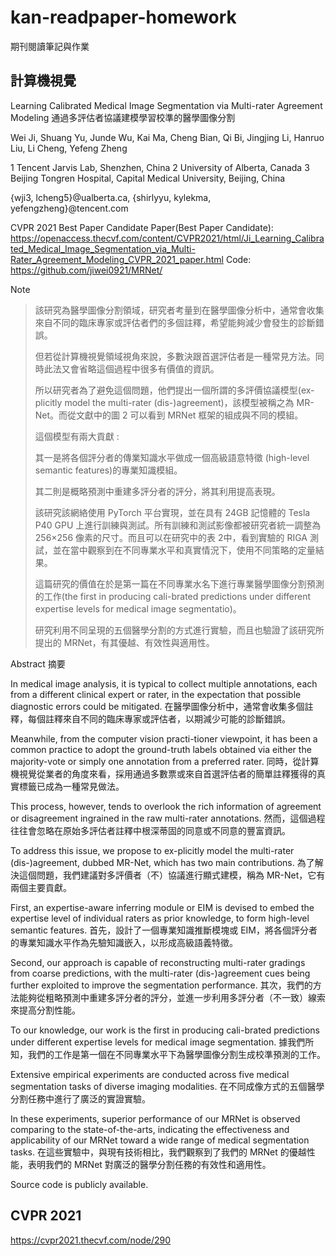 # kan-readpaper-homework
期刊閱讀筆記與作業

## 計算機視覺

Learning Calibrated Medical Image Segmentation via Multi-rater Agreement Modeling
通過多評估者協議建模學習校準的醫學圖像分割

Wei Ji, Shuang Yu, Junde Wu, Kai Ma, Cheng Bian, Qi Bi, Jingjing Li, Hanruo Liu, Li Cheng, Yefeng Zheng

1 Tencent Jarvis Lab, Shenzhen, China 
2 University of Alberta, Canada
3 Beijing Tongren Hospital, Capital Medical University, Beijing, China

{wji3, lcheng5}@ualberta.ca, {shirlyyu, kylekma, yefengzheng}@tencent.com


CVPR 2021 Best Paper Candidate
Paper(Best Paper Candidate): https://openaccess.thecvf.com/content/CVPR2021/html/Ji_Learning_Calibrated_Medical_Image_Segmentation_via_Multi-Rater_Agreement_Modeling_CVPR_2021_paper.html
Code: https://github.com/jiwei0921/MRNet/


Note

> 該研究為醫學圖像分割領域，研究者考量到在醫學圖像分析中，通常會收集來自不同的臨床專家或評估者們的多個註釋，希望能夠減少會發生的診斷錯誤。
>
> 但若從計算機視覺領域視角來說，多數決跟首選評估者是一種常見方法。同時此法又會省略這個過程中很多有價值的資訊。
> 
>所以研究者為了避免這個問題，他們提出一個所謂的多評價協議模型(ex-plicitly model the multi-rater (dis-)agreement)，該模型被稱之為 MR-Net。而從文獻中的圖 2 可以看到 MRNet 框架的組成與不同的模組。 
>
> 這個模型有兩大貢獻 :
>
> 其一是將各個評分者的傳業知識水平做成一個高級語意特徵 (high-level semantic features)的專業知識模組。
>
> 其二則是概略預測中重建多評分者的評分，將其利用提高表現。
>
> 該研究該網絡使用 PyTorch 平台實現，並在具有 24GB 記憶體的 Tesla P40 GPU 上進行訓練與測試。所有訓練和測試影像都被研究者統一調整為 256×256 像素的尺寸。而且可以在研究中的表 2中，看到實驗的 RIGA 測試，並在當中觀察到在不同專業水平和真實情況下，使用不同策略的定量結果。
>
> 這篇研究的價值在於是第一篇在不同專業水名下進行專業醫學圖像分割預測的工作(the first in producing cali-brated predictions under different expertise levels for medical image segmentatio)。
>
> 研究利用不同呈現的五個醫學分割的方式進行實驗，而且也驗證了該研究所提出的 MRNet，有其優越、有效性與適用性。


Abstract 摘要

In medical image analysis, it is typical to collect multiple annotations, each from a different clinical expert or rater, in the expectation that possible diagnostic errors could be mitigated. 
在醫學圖像分析中，通常會收集多個註釋，每個註釋來自不同的臨床專家或評估者，以期減少可能的診斷錯誤。

Meanwhile, from the computer vision practi-tioner viewpoint, it has been a common practice to adopt the ground-truth labels obtained via either the majority-vote or simply one annotation from a preferred rater. 
同時，從計算機視覺從業者的角度來看，採用通過多數票或來自首選評估者的簡單註釋獲得的真實標籤已成為一種常見做法。

This process, however, tends to overlook the rich information of agreement or disagreement ingrained in the raw multi-rater annotations.
然而，這個過程往往會忽略在原始多評估者註釋中根深蒂固的同意或不同意的豐富資訊。

To address this issue, we propose to ex-plicitly model the multi-rater (dis-)agreement, dubbed MR-Net, which has two main contributions.
為了解決這個問題，我們建議對多評價者（不）協議進行顯式建模，稱為 MR-Net，它有兩個主要貢獻。

First, an expertise-aware inferring module or EIM is devised to embed the expertise level of individual raters as prior knowledge, to form high-level semantic features. 
首先，設計了一個專業知識推斷模塊或 EIM，將各個評分者的專業知識水平作為先驗知識嵌入，以形成高級語義特徵。

Second, our approach is capable of reconstructing multi-rater gradings from coarse predictions, with the multi-rater (dis-)agreement cues being further exploited to improve the segmentation performance.
其次，我們的方法能夠從粗略預測中重建多評分者的評分，並進一步利用多評分者（不一致）線索來提高分割性能。

To our knowledge, our work is the first in producing cali-brated predictions under different expertise levels for medical image segmentation. 
據我們所知，我們的工作是第一個在不同專業水平下為醫學圖像分割生成校準預測的工作。

Extensive empirical experiments are conducted across five medical segmentation tasks of diverse imaging modalities.
在不同成像方式的五個醫學分割任務中進行了廣泛的實證實驗。

In these experiments, superior performance of our MRNet is observed comparing to the state-of-the-arts, indicating the effectiveness and applicability of our MRNet toward a wide range of medical segmentation tasks.
在這些實驗中，與現有技術相比，我們觀察到了我們的 MRNet 的優越性能，表明我們的 MRNet 對廣泛的醫學分割任務的有效性和適用性。

Source code is publicly available.



## CVPR 2021
https://cvpr2021.thecvf.com/node/290


